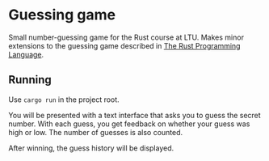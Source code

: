 # Guessing game
Small number-guessing game for the Rust course at LTU. Makes minor extensions to the guessing game described in [The Rust Programming Language](https://doc.rust-lang.org/book/second-edition/ch02-00-guessing-game-tutorial.html).

## Running
Use `cargo run` in the project root.

You will be presented with a text interface that asks you to guess the secret number. With each guess, you get feedback on whether your guess was high or low. The number of guesses is also counted.

After winning, the guess history will be displayed.
